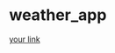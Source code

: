 # weather_app
[your link](https://drive.google.com/file/d/1XFAcwDshNAIqZHMsKGVnt7ac77irft5t/view?usp=drive_link)
 
